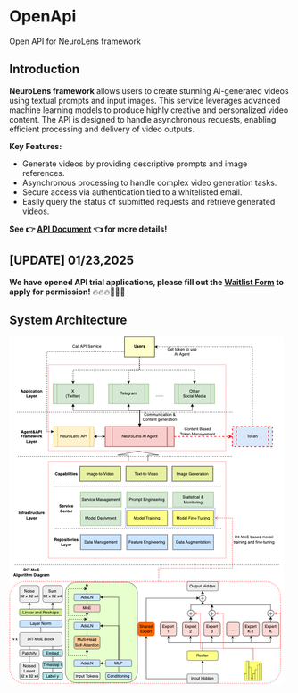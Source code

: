 # OpenApi
Open API for NeuroLens framework

## Introduction
**NeuroLens framework** allows users to create stunning AI-generated videos using textual prompts and input images. This service leverages advanced machine learning models to produce highly creative and personalized video content. The API is designed to handle asynchronous requests, enabling efficient processing and delivery of video outputs.

**Key Features:**
- Generate videos by providing descriptive prompts and image references.
- Asynchronous processing to handle complex video generation tasks.
- Secure access via authentication tied to a whitelisted email.
- Easily query the status of submitted requests and retrieve generated videos.

**See :point_right: [API Document](./docs/Readme.md) :point_left:  for more details!**

## [UPDATE] 01/23,2025

**We have opened API trial applications, please fill out the [Waitlist Form](https://forms.gle/nYwaYnJckf2usqFe8) to apply for permission!** :fire::fire::fire::rocket::rocket::rocket:


## System Architecture
![System Architecture](./docs/system.png "System Architecture")
